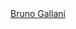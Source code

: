 <div class="badge-base LI-profile-badge" data-locale="pt_BR" data-size="medium" data-theme="light" data-type="VERTICAL" data-vanity="brunogallani" data-version="v1"><a class="badge-base__link LI-simple-link" href="https://br.linkedin.com/in/brunogallani?trk=profile-badge">Bruno Gallani</a></div>
              
